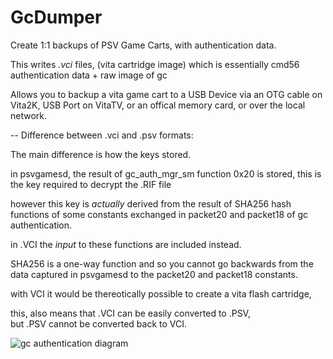 # GcDumper

Create 1:1 backups of PSV Game Carts, with authentication data.

This writes *.vci* files, (vita cartridge image) which is essentially
cmd56 authentication data + raw image of gc

Allows you to backup a vita game cart to a USB Device via an OTG cable on Vita2K, USB Port on VitaTV, 
or an offical memory card, or over the local network.

-- Difference between .vci and .psv formats: 

The main difference is how the keys stored. 

in psvgamesd, the result of gc_auth_mgr_sm function 0x20 is stored,
this is the key required to decrypt the .RIF file

however this key is *actually* derived from the result of SHA256 hash functions
of some constants exchanged in packet20 and packet18 of gc authentication.

in .VCI the *input* to these functions are included instead.

SHA256 is a one-way function and so you cannot go backwards from 
the data captured in psvgamesd to the packet20 and packet18 constants.

with VCI it would be thereotically possible to create a vita flash cartridge, 

this, also means that .VCI can be easily converted to .PSV,  
but .PSV cannot be converted back to VCI.


![gc authentication diagram](https://silica.codes/Li/GcDumper/raw/branch/main/Diagram.png)